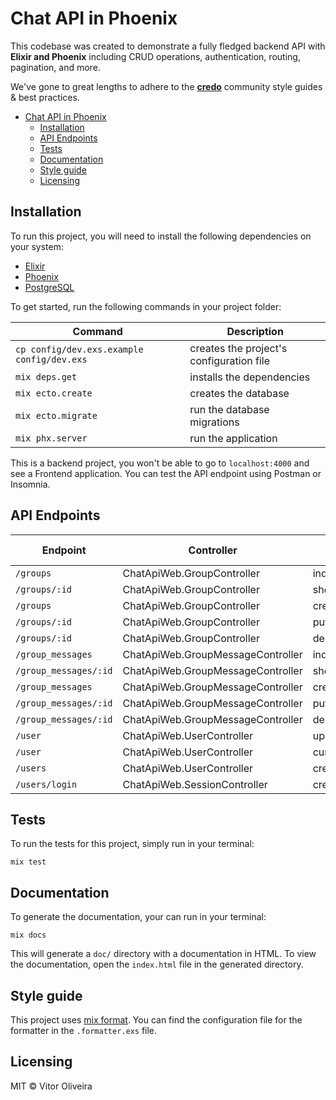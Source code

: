 # Chat API in Phoenix

This codebase was created to demonstrate a fully fledged backend API with **Elixir and Phoenix** including CRUD operations, authentication, routing, pagination, and more.

We've gone to great lengths to adhere to the **[credo](https://github.com/rrrene/credo)** community style guides & best practices.

- [Chat API in Phoenix](#chat-api-in-phoenix)
  - [Installation](#installation)
  - [API Endpoints](#api-endpoints)
  - [Tests](#tests)
  - [Documentation](#documentation)
  - [Style guide](#style-guide)
  - [Licensing](#licensing)

## Installation

To run this project, you will need to install the following dependencies on your system:

* [Elixir](https://elixir-lang.org/install.html)
* [Phoenix](https://hexdocs.pm/phoenix/installation.html)
* [PostgreSQL](https://www.postgresql.org/download/macosx/)

To get started, run the following commands in your project folder:

| Command                                       | Description                                  |
|-----------------------------------------------|----------------------------------------------|
| `cp config/dev.exs.example config/dev.exs`    | creates the project's configuration file     |
| `mix deps.get`                                | installs the dependencies                    |
| `mix ecto.create`                             | creates the database                         |
| `mix ecto.migrate`                            | run the database migrations                  |
| `mix phx.server`                              | run the application                          |

This is a backend project, you won't be able to go to `localhost:4000` and see a Frontend application. You can test the API endpoint using Postman or Insomnia.

## API Endpoints

| Endpoint                    | Controller                          | Action       | HTTP method  |
|-----------------------------|-------------------------------------|--------------|--------------|
| `/groups`                   | ChatApiWeb.GroupController          | index        | GET          |
| `/groups/:id`               | ChatApiWeb.GroupController          | show         | GET          |
| `/groups`                   | ChatApiWeb.GroupController          | create       | POST         |
| `/groups/:id`               | ChatApiWeb.GroupController          | put/patch    | PUT/PATCH    |
| `/groups/:id`               | ChatApiWeb.GroupController          | delete       | DELETE       |
| `/group_messages`           | ChatApiWeb.GroupMessageController   | index        | GET          |
| `/group_messages/:id`       | ChatApiWeb.GroupMessageController   | show         | GET          |
| `/group_messages`           | ChatApiWeb.GroupMessageController   | create       | POST         |
| `/group_messages/:id`       | ChatApiWeb.GroupMessageController   | put/patch    | PUT/PATCH    |
| `/group_messages/:id`       | ChatApiWeb.GroupMessageController   | delete       | DELETE       |
| `/user`                     | ChatApiWeb.UserController           | update       | PUT          |
| `/user`                     | ChatApiWeb.UserController           | current_user | GET          |
| `/users`                    | ChatApiWeb.UserController           | create       | POST         |
| `/users/login`              | ChatApiWeb.SessionController        | create       | POST         |

## Tests

To run the tests for this project, simply run in your terminal:

```shell
mix test
```

## Documentation

To generate the documentation, your can run in your terminal:

```shell
mix docs
```

This will generate a `doc/` directory with a documentation in HTML. To view the documentation, open the `index.html` file in the generated directory.

## Style guide

This project uses [mix format](https://hexdocs.pm/mix/master/Mix.Tasks.Format.html). You can find the configuration file for the formatter in the `.formatter.exs` file.

## Licensing

MIT © Vitor Oliveira

